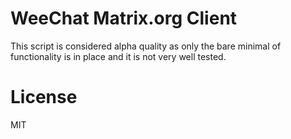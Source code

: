 # WeeChat Matrix.org Client


This script is considered alpha quality as only the bare minimal of functionality is in place and it is not very well tested.

# License

MIT
